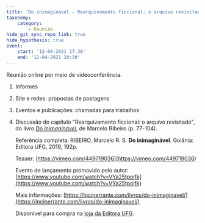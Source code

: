 ```yaml
---
title: 'Do inimaginável - Rearquivamento ficcional: o arquivo revisitado'
taxonomy:
    category:
        - Reunião
hide_git_sync_repo_link: true
hide_hypothesis: true
event:
    start: '12-04-2021 17:30'
    end: '12-04-2021 20:30'
---
```


Reunião online por meio de videoconferência.

1. Informes

2. Site e redes: propostas de postagens

3. Eventos e publicações: chamadas para trabalhos

4. Discussão do capítulo "Rearquivamento ficcional: o arquivo revisitado", do livro *[Do inimaginável](https://incinerrante.com/livros/do-inimaginavel/)*, de Marcelo Ribeiro (p. 77-104).

    Referência completa:
    RIBEIRO, Marcelo R. S. **Do inimaginável**. Goiânia: Editora UFG, 2019, 192p.

    Teaser: [https://vimeo.com/449719036](https://vimeo.com/449719036)

    Evento de lançamento promovido pelo autor: [https://www.youtube.com/watch?v=VYa25tpojfk](https://www.youtube.com/watch?v=VYa25tpojfk)

    Mais informações: [https://incinerrante.com/livros/do-inimaginavel/](https://incinerrante.com/livros/do-inimaginavel/)

    Disponível para compra na [loja da Editora UFG](https://loja.editora.ufg.br/Categoria/do-inimaginavel-75/p).